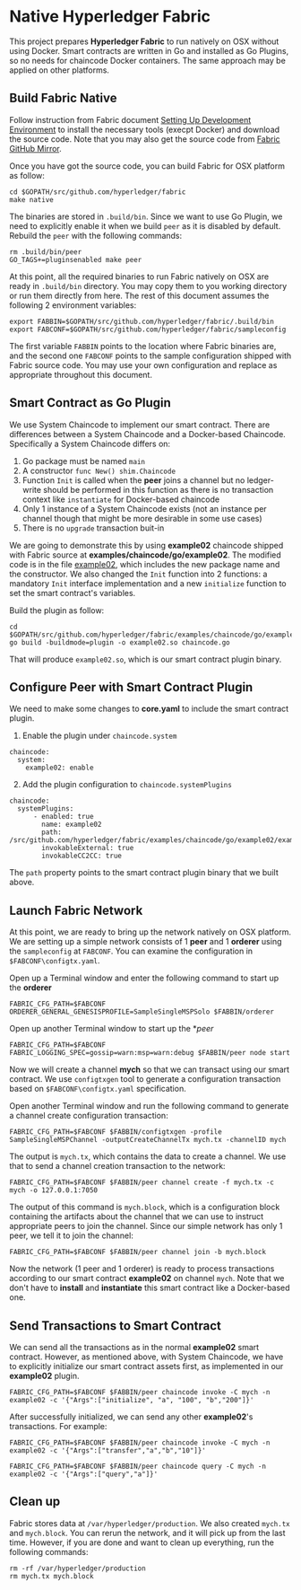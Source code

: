 # Native Hyperledger Fabric
This project prepares **Hyperledger Fabric** to run natively on OSX without using Docker. Smart contracts are
written in Go and installed as Go Plugins, so no needs for chaincode Docker containers. The same approach may be 
applied on other platforms.

## Build Fabric Native
Follow instruction from Fabric document [Setting Up Development Environment](https://hyperledger-fabric.readthedocs.io/en/latest/dev-setup/devenv.html) to install the necessary tools (execpt Docker) and download the source code. Note that you may also get the source code from [Fabric GitHub Mirror](https://github.com/hyperledger/fabric).

Once you have got the source code, you can build Fabric for OSX platform as follow:
```
cd $GOPATH/src/github.com/hyperledger/fabric
make native
```

The binaries are stored in `.build/bin`. Since we want to use Go Plugin, we need to explicitly enable it
when we build `peer` as it is disabled by default. Rebuild the `peer` with the following commands:
```
rm .build/bin/peer 
GO_TAGS+=pluginsenabled make peer
```

At this point, all the required binaries to run Fabric natively on OSX are ready in `.build/bin` directory. You may copy them to you working directory or run them directly from here. The rest of this document assumes the following 2 environment variables:
```
export FABBIN=$GOPATH/src/github.com/hyperledger/fabric/.build/bin
export FABCONF=$GOPATH/src/github.com/hyperledger/fabric/sampleconfig
```

The first variable `FABBIN` points to the location where Fabric binaries are, and the second one `FABCONF` points to the sample configuration shipped with Fabric source code. You may use your own configuration and replace as appropriate throughout this document.

## Smart Contract as Go Plugin
We use System Chaincode to implement our smart contract. There are differences between a System Chaincode and a Docker-based Chaincode. Specifically a System Chaincode differs on: 
1. Go package must be named `main`
2. A constructor `func New() shim.Chaincode`
3. Function `Init` is called when the **peer** joins a channel but no ledger-write should be performed in this function as there is no transaction context like `instantiate` for Docker-based chaincode
4. Only 1 instance of a System Chaincode exists (not an instance per channel though that might be more desirable in some use cases)
5. There is no `upgrade` transaction buit-in 

We are going to demonstrate this by using **example02** chaincode shipped with Fabric source at **examples/chaincode/go/example02**. The modified code is in the file [example02](https://github.com/chainforce/native-fabric/blob/master/example02.go), which includes the new package name and the constructor. We also changed the `Init` function into 2 functions: a mandatory `Init` interface implementation and a new `initialize` function to set the smart contract's variables.

Build the plugin as follow:
```
cd $GOPATH/src/github.com/hyperledger/fabric/examples/chaincode/go/example02
go build -buildmode=plugin -o example02.so chaincode.go
```

That will produce `example02.so`, which is our smart contract plugin binary.

## Configure Peer with Smart Contract Plugin
We need to make some changes to **core.yaml** to include the smart contract plugin.
1. Enable the plugin under `chaincode.system`
```
chaincode:
  system:
    example02: enable
```

2. Add the plugin configuration to `chaincode.systemPlugins`
```
chaincode:
  systemPlugins:
      - enabled: true
        name: example02
        path: /src/github.com/hyperledger/fabric/examples/chaincode/go/example02/example02.so
        invokableExternal: true
        invokableCC2CC: true
```

The `path` property points to the smart contract plugin binary that we built above. 

## Launch Fabric Network
At this point, we are ready to bring up the network natively on OSX platform. We are setting up a simple network consists of 1 **peer** and 1 **orderer** using the `sampleconfig` at `FABCONF`. You can examine the configuration in `$FABCONF\configtx.yaml`.

Open up a Terminal window and enter the following command to start up the **orderer**
```
FABRIC_CFG_PATH=$FABCONF ORDERER_GENERAL_GENESISPROFILE=SampleSingleMSPSolo $FABBIN/orderer
```

Open up another Terminal window to start up the **peer*
```
FABRIC_CFG_PATH=$FABCONF FABRIC_LOGGING_SPEC=gossip=warn:msp=warn:debug $FABBIN/peer node start
```

Now we will create a channel **mych** so that we can transact using our smart contract. We use `configtxgen` tool to generate a configuration transaction based on `$FABCONF\configtx.yaml` specification. 

Open another Terminal window and run the following command to generate a channel create configuration transaction:
```
FABRIC_CFG_PATH=$FABCONF $FABBIN/configtxgen -profile SampleSingleMSPChannel -outputCreateChannelTx mych.tx -channelID mych
```

The output is `mych.tx`, which contains the data to create a channel. We use that to send a channel creation transaction to the network:
```
FABRIC_CFG_PATH=$FABCONF $FABBIN/peer channel create -f mych.tx -c mych -o 127.0.0.1:7050
```

The output of this command is `mych.block`, which is a configuration block containing the artifacts about the channel that we can use to instruct appropriate peers to join the channel. Since our simple network has only 1 peer, we tell it to join the channel:
```
FABRIC_CFG_PATH=$FABCONF $FABBIN/peer channel join -b mych.block
```

Now the network (1 peer and 1 orderer) is ready to process transactions according to our smart contract **example02** on channel `mych`. Note that we don't have to **install** and **instantiate** this smart contract like a Docker-based one.

## Send Transactions to Smart Contract
We can send all the transactions as in the normal **example02** smart contract. However, as mentioned above, with System Chaincode, we have to explicitly initialize our smart contract assets first, as implemented in our **example02** plugin.
```
FABRIC_CFG_PATH=$FABCONF $FABBIN/peer chaincode invoke -C mych -n example02 -c '{"Args":["initialize", "a", "100", "b","200"]}'
```

After successfully initialized, we can send any other **example02**'s transactions. For example:
```
FABRIC_CFG_PATH=$FABCONF $FABBIN/peer chaincode invoke -C mych -n example02 -c '{"Args":["transfer","a","b","10"]}'

FABRIC_CFG_PATH=$FABCONF $FABBIN/peer chaincode query -C mych -n example02 -c '{"Args":["query","a"]}'
```

## Clean up
Fabric stores data at `/var/hyperledger/production`. We also created `mych.tx` and `mych.block`. You can rerun the network, and it will pick up from the last time. However, if you are done and want to clean up everything, run the following commands:
```
rm -rf /var/hyperledger/production
rm mych.tx mych.block
```
